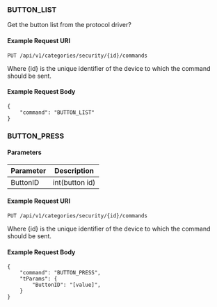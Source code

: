 ### BUTTON_LIST
Get the button list from the protocol driver?

#### Example Request URI

        
    PUT /api/v1/categories/security/{id}/commands


Where {id} is the unique identifier of the device to which the command should be sent.

#### Example Request Body

       
    {
        "command": "BUTTON_LIST"
    }
    
### BUTTON_PRESS


#### Parameters
| Parameter | Description |
|----------------|-------------|
| ButtonID | int(button id) | 

#### Example Request URI

        
    PUT /api/v1/categories/security/{id}/commands


Where {id} is the unique identifier of the device to which the command should be sent.

#### Example Request Body

       
    {
        "command": "BUTTON_PRESS",
        "tParams": {
            "ButtonID": "[value]",
        }
    }
    
